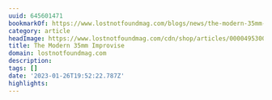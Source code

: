 ```yaml
---
uuid: 645601471
bookmarkOf: https://www.lostnotfoundmag.com/blogs/news/the-modern-35mm-improvise
category: article
headImage: https://www.lostnotfoundmag.com/cdn/shop/articles/000049530023.jpg?v=1606284771
title: The Modern 35mm Improvise
domain: lostnotfoundmag.com
description: 
tags: []
date: '2023-01-26T19:52:22.787Z'
highlights: 
---
```



